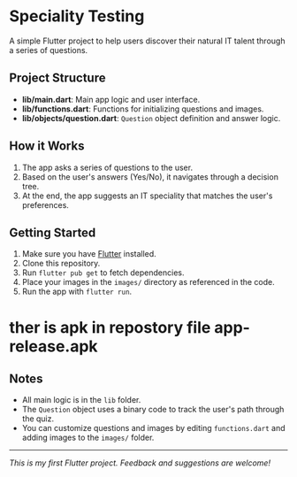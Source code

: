 # Speciality Testing

A simple Flutter project to help users discover their natural IT talent through a series of questions.

## Project Structure

- **lib/main.dart**: Main app logic and user interface.
- **lib/functions.dart**: Functions for initializing questions and images.
- **lib/objects/question.dart**: `Question` object definition and answer logic.

## How it Works

1. The app asks a series of questions to the user.
2. Based on the user's answers (Yes/No), it navigates through a decision tree.
3. At the end, the app suggests an IT speciality that matches the user's preferences.

## Getting Started

1. Make sure you have [Flutter](https://flutter.dev/docs/get-started/install) installed.
2. Clone this repository.
3. Run `flutter pub get` to fetch dependencies.
4. Place your images in the `images/` directory as referenced in the code.
5. Run the app with `flutter run`.

# ther is apk in repostory file **app-release.apk**

## Notes

- All main logic is in the `lib` folder.
- The `Question` object uses a binary code to track the user's path through the quiz.
- You can customize questions and images by editing `functions.dart` and adding images to the `images/` folder.

---
*This is my first Flutter project. Feedback and suggestions are welcome!*

